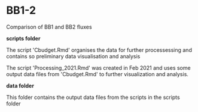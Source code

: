 # BB1-2
Comparison of BB1 and BB2 fluxes

__scripts folder__

The script 'Cbudget.Rmd' organises the data for further processessing and contains so preliminary data visualisation and analysis

The script 'Processing_2021.Rmd' was created in Feb 2021 and uses some output data files from 'Cbudget.Rmd' to further visualization and analysis. 



__data folder__

This folder contains the output data files from the scripts in the scripts folder
